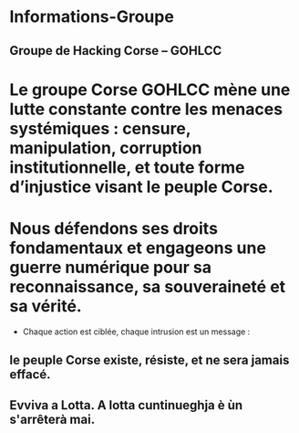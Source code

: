 # Informations-Groupe

## Groupe de Hacking Corse – GOHLCC

# Le groupe Corse GOHLCC mène une lutte constante contre les menaces systémiques : censure, manipulation, corruption institutionnelle, et toute forme d’injustice visant le peuple Corse.
# Nous défendons ses droits fondamentaux et engageons une guerre numérique pour sa reconnaissance, sa souveraineté et sa vérité. 

- Chaque action est ciblée, chaque intrusion est un message :
## le peuple Corse existe, résiste, et ne sera jamais effacé.

## Evviva a Lotta. A lotta cuntinueghja è ùn s'arrêterà mai.
